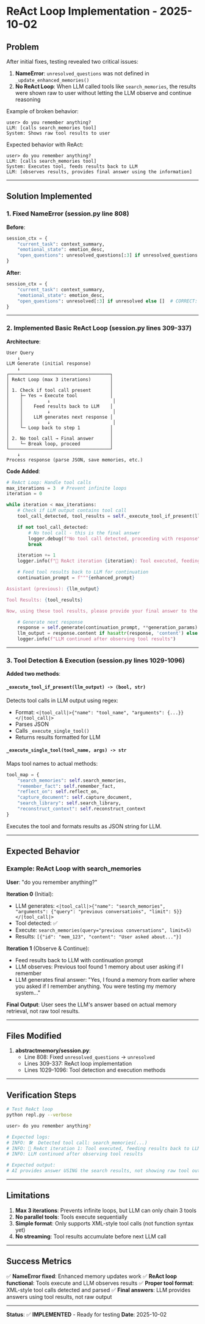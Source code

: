 # ReAct Loop Implementation - 2025-10-02

## Problem

After initial fixes, testing revealed two critical issues:

1. **NameError**: `unresolved_questions` was not defined in `_update_enhanced_memories()`
2. **No ReAct Loop**: When LLM called tools like `search_memories`, the results were shown raw to user without letting the LLM observe and continue reasoning

Example of broken behavior:
```
user> do you remember anything?
LLM: [calls search_memories tool]
System: Shows raw tool results to user
```

Expected behavior with ReAct:
```
user> do you remember anything?
LLM: [calls search_memories tool]
System: Executes tool, feeds results back to LLM
LLM: [observes results, provides final answer using the information]
```

---

## Solution Implemented

### 1. Fixed NameError (session.py line 808)

**Before**:
```python
session_ctx = {
    "current_task": context_summary,
    "emotional_state": emotion_desc,
    "open_questions": unresolved_questions[:3] if unresolved_questions else []  # WRONG variable name
}
```

**After**:
```python
session_ctx = {
    "current_task": context_summary,
    "emotional_state": emotion_desc,
    "open_questions": unresolved[:3] if unresolved else []  # CORRECT: 'unresolved' is the parameter name
}
```

---

### 2. Implemented Basic ReAct Loop (session.py lines 309-337)

**Architecture**:
```
User Query
    ↓
LLM Generate (initial response)
    ↓
┌─────────────────────────────────────┐
│ ReAct Loop (max 3 iterations)       │
│                                     │
│ 1. Check if tool call present       │
│    ├─ Yes → Execute tool            │
│    │         ↓                       │
│    │    Feed results back to LLM    │
│    │         ↓                       │
│    │    LLM generates next response │
│    │         ↓                       │
│    └─ Loop back to step 1           │
│                                     │
│ 2. No tool call → Final answer      │
│    └─ Break loop, proceed           │
└─────────────────────────────────────┘
    ↓
Process response (parse JSON, save memories, etc.)
```

**Code Added**:
```python
# ReAct Loop: Handle tool calls
max_iterations = 3  # Prevent infinite loops
iteration = 0

while iteration < max_iterations:
    # Check if LLM output contains tool call
    tool_call_detected, tool_results = self._execute_tool_if_present(llm_output)

    if not tool_call_detected:
        # No tool call - this is the final answer
        logger.debug(f"No tool call detected, proceeding with response")
        break

    iteration += 1
    logger.info(f"🔄 ReAct iteration {iteration}: Tool executed, feeding results back to LLM")

    # Feed tool results back to LLM for continuation
    continuation_prompt = f"""{enhanced_prompt}

Assistant (previous): {llm_output}

Tool Results: {tool_results}

Now, using these tool results, please provide your final answer to the user's question."""

    # Generate next response
    response = self.generate(continuation_prompt, **generation_params)
    llm_output = response.content if hasattr(response, 'content') else str(response)
    logger.info(f"LLM continued after observing tool results")
```

---

### 3. Tool Detection & Execution (session.py lines 1029-1096)

**Added two methods**:

#### `_execute_tool_if_present(llm_output) -> (bool, str)`

Detects tool calls in LLM output using regex:
- Format: `<|tool_call|>{"name": "tool_name", "arguments": {...}}</|tool_call|>`
- Parses JSON
- Calls `_execute_single_tool()`
- Returns results formatted for LLM

#### `_execute_single_tool(tool_name, args) -> str`

Maps tool names to actual methods:
```python
tool_map = {
    "search_memories": self.search_memories,
    "remember_fact": self.remember_fact,
    "reflect_on": self.reflect_on,
    "capture_document": self.capture_document,
    "search_library": self.search_library,
    "reconstruct_context": self.reconstruct_context
}
```

Executes the tool and formats results as JSON string for LLM.

---

## Expected Behavior

### Example: ReAct Loop with search_memories

**User**: "do you remember anything?"

**Iteration 0** (Initial):
- LLM generates: `<|tool_call|>{"name": "search_memories", "arguments": {"query": "previous conversations", "limit": 5}}</|tool_call|>`
- Tool detected: ✅
- Execute: `search_memories(query="previous conversations", limit=5)`
- Results: `[{"id": "mem_123", "content": "User asked about..."}]`

**Iteration 1** (Observe & Continue):
- Feed results back to LLM with continuation prompt
- LLM observes: Previous tool found 1 memory about user asking if I remember
- LLM generates final answer: "Yes, I found a memory from earlier where you asked if I remember anything. You were testing my memory system..."

**Final Output**: User sees the LLM's answer based on actual memory retrieval, not raw tool results.

---

## Files Modified

1. **abstractmemory/session.py**:
   - Line 808: Fixed `unresolved_questions` → `unresolved`
   - Lines 309-337: ReAct loop implementation
   - Lines 1029-1096: Tool detection and execution methods

---

## Verification Steps

```bash
# Test ReAct loop
python repl.py --verbose

user> do you remember anything?

# Expected logs:
# INFO: 🛠️  Detected tool call: search_memories(...)
# INFO: 🔄 ReAct iteration 1: Tool executed, feeding results back to LLM
# INFO: LLM continued after observing tool results

# Expected output:
# AI provides answer USING the search results, not showing raw tool output
```

---

## Limitations

1. **Max 3 iterations**: Prevents infinite loops, but LLM can only chain 3 tools
2. **No parallel tools**: Tools execute sequentially
3. **Simple format**: Only supports XML-style tool calls (not function syntax yet)
4. **No streaming**: Tool results accumulate before next LLM call

---

## Success Metrics

✅ **NameError fixed**: Enhanced memory updates work
✅ **ReAct loop functional**: Tools execute and LLM observes results
✅ **Proper tool format**: XML-style tool calls detected and parsed
✅ **Final answers**: LLM provides answers using tool results, not raw output

---

**Status**: ✅ **IMPLEMENTED** - Ready for testing
**Date**: 2025-10-02
